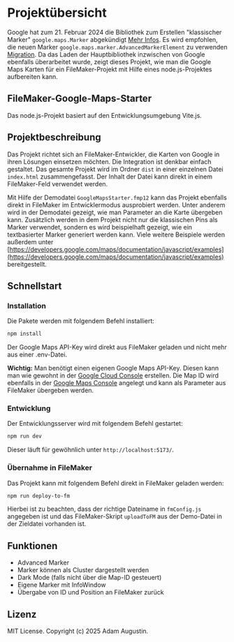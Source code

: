 # Projektübersicht

Google hat zum 21. Februar 2024 die Bibliothek zum Erstellen "klassischer Marker" `google.maps.Marker` abgekündigt [Mehr Infos](https://developers.google.com/maps/deprecations). Es wird empfohlen, die neuen Marker `google.maps.marker.AdvancedMarkerElement` zu verwenden [Migration](https://developers.google.com/maps/documentation/javascript/advanced-markers/migration). Da das Laden der Hauptbibliothek inzwischen  von Google ebenfalls überarbeitet wurde, zeigt dieses Projekt, wie man die Google Maps Karten für ein FileMaker-Projekt mit Hilfe eines node.js-Projektes aufbereiten kann.

## FileMaker-Google-Maps-Starter

Das node.js-Projekt basiert auf den Entwicklungsumgebung Vite.js.

## Projektbeschreibung

Das Projekt richtet sich an FileMaker-Entwickler, die Karten von Google in ihren Lösungen einsetzen möchten. Die Integration ist denkbar einfach gestaltet. Das gesamte Projekt wird im Ordner `dist` in einer einzelnen Datei `index.html` zusammengefasst. Der Inhalt der Datei kann direkt in einem FileMaker-Feld verwendet werden.

Mit Hilfe der Demodatei `GoogleMapsStarter.fmp12` kann das Projekt ebenfalls direkt in FileMaker im Entwicklermodus ausprobiert werden. Unter anderem wird in der Demodatei gezeigt, wie man Parameter an die Karte übergeben kann. Zusätzlich werden in dem Projekt nicht nur die klassischen Pins als Marker verwendet, sondern es wird beispielhaft gezeigt, wie ein textbasierter Marker generiert werden kann. Viele weitere Beispiele werden außerdem unter [https://developers.google.com/maps/documentation/javascript/examples](https://developers.google.com/maps/documentation/javascript/examples) bereitgestellt.

## Schnellstart

### Installation

Die Pakete werden mit folgendem Befehl installiert:

```bash
npm install
```

Der Google Maps API-Key wird direkt aus FileMaker geladen und nicht mehr aus einer .env-Datei. 

**Wichtig:** Man benötigt einen eigenen Google Maps API-Key. Diesen kann man wie gewohnt in der [Google Cloud Console](https://console.cloud.google.com/apis/credentials/key) erstellen. Die Map ID wird ebenfalls in der [Google Maps Console](https://console.cloud.google.com/apis/dashboard) angelegt und kann als Parameter aus FileMaker übergeben werden.

### Entwicklung

Der Entwicklungsserver wird mit folgendem Befehl gestartet:

```bash
npm run dev
```

Dieser läuft für gewöhnlich unter `http://localhost:5173/`.

### Übernahme in FileMaker

Das Projekt kann mit folgendem Befehl direkt in FileMaker geladen werden:

```bash
npm run deploy-to-fm
```

Hierbei ist zu beachten, dass der richtige Dateiname in `fmConfig.js` angegeben ist und das FileMaker-Skript `uploadToFM` aus der Demo-Datei in der Zieldatei vorhanden ist.

## Funktionen

- Advanced Marker
- Marker können als Cluster dargestellt werden
- Dark Mode (falls nicht über die Map-ID gesteuert)
- Eigene Marker mit InfoWindow
- Übergabe von ID und Position an FileMaker zurück

## Lizenz

MIT License. Copyright (c) 2025 Adam Augustin.
